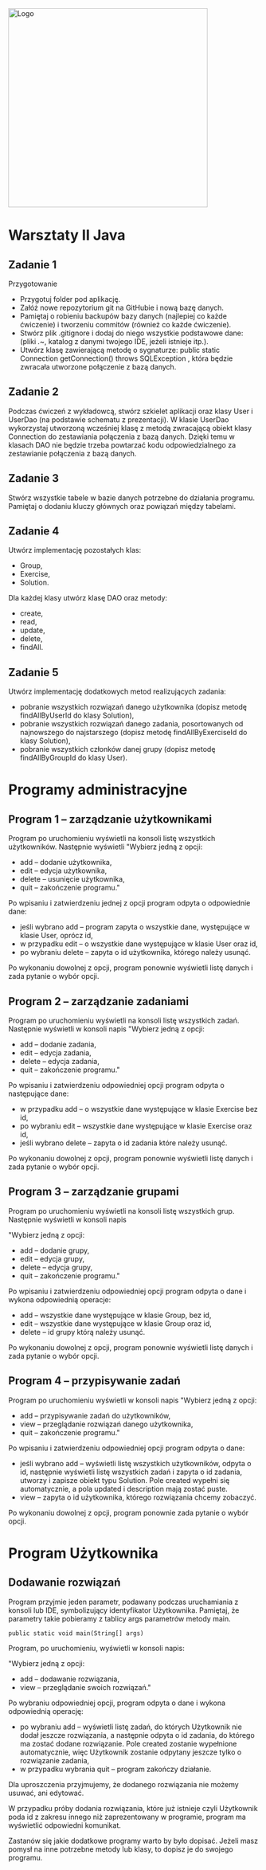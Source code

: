 <img alt="Logo" src="http://coderslab.pl/svg/logo-coderslab.svg" width="400">

# Warsztaty II Java

## Zadanie 1

Przygotowanie
* Przygotuj folder pod aplikację.
* Załóż nowe repozytorium git na GitHubie i nową bazę danych.
* Pamiętaj o robieniu backupów bazy danych (najlepiej co każde ćwiczenie) i tworzeniu commitów
(również co każde ćwiczenie).
* Stwórz plik .gitignore i dodaj do niego wszystkie podstawowe dane: (pliki *.*~, katalog z danymi
twojego IDE, jeżeli istnieje itp.).
* Utwórz klasę zawierającą metodę o sygnaturze:
public static Connection getConnection() throws SQLException
, która będzie zwracała utworzone połączenie z bazą danych.


## Zadanie 2

Podczas ćwiczeń z wykładowcą, stwórz szkielet aplikacji oraz klasy User i UserDao (na podstawie
schematu z prezentacji).
W klasie UserDao wykorzystaj utworzoną wcześniej klasę z metodą zwracającą obiekt klasy
Connection do zestawiania połączenia z bazą danych. Dzięki temu w klasach DAO nie będzie trzeba
powtarzać kodu odpowiedzialnego za zestawianie połączenia z bazą danych.

## Zadanie 3

Stwórz wszystkie tabele w bazie danych potrzebne do działania programu.
Pamiętaj o dodaniu kluczy głównych oraz powiązań między tabelami.

## Zadanie 4

Utwórz implementację pozostałych klas:
* Group,
* Exercise,
* Solution.

Dla każdej klasy utwórz klasę DAO oraz metody:
* create,
* read,
* update,
* delete,
* findAll.

## Zadanie 5

Utwórz implementację dodatkowych metod realizujących zadania:
* pobranie wszystkich rozwiązań danego użytkownika (dopisz metodę findAllByUserId do klasy
Solution),
* pobranie wszystkich rozwiązań danego zadania, posortowanych od najnowszego do najstarszego
(dopisz metodę findAllByExerciseId do klasy Solution),
* pobranie wszystkich członków danej grupy (dopisz metodę findAllByGroupId do klasy User).

# Programy administracyjne

## Program 1 – zarządzanie użytkownikami

Program po uruchomieniu wyświetli na konsoli listę
wszystkich użytkowników.
Następnie wyświetli
"Wybierz jedną z opcji:
* add – dodanie użytkownika,
* edit – edycja użytkownika,
* delete – usunięcie użytkownika,
* quit – zakończenie programu."

Po wpisaniu i zatwierdzeniu jednej z opcji program
odpyta o odpowiednie dane:
* jeśli wybrano add – program zapyta
o wszystkie dane, występujące w klasie User,
oprócz id,
* w przypadku edit – o wszystkie dane
występujące w klasie User oraz id,
* po wybraniu delete – zapyta o id
użytkownika, którego należy usunąć.

Po wykonaniu dowolnej z opcji, program ponownie wyświetli listę danych i zada pytanie o wybór opcji.

## Program 2 – zarządzanie zadaniami

Program po uruchomieniu wyświetli na konsoli listę
wszystkich zadań.
Następnie wyświetli w konsoli napis
"Wybierz jedną z opcji:
* add – dodanie zadania,
* edit – edycja zadania,
* delete – edycja zadania,
* quit – zakończenie programu."

Po wpisaniu i zatwierdzeniu odpowiedniej opcji
program odpyta o następujące dane:
* w przypadku add – o wszystkie dane
występujące w klasie Exercise bez id,
* po wybraniu edit – wszystkie dane
występujące w klasie Exercise oraz id,
* jeśli wybrano delete – zapyta o id zadania
które należy usunąć.

Po wykonaniu dowolnej z opcji, program ponownie wyświetli listę danych i zada pytanie o wybór opcji.

## Program 3 – zarządzanie grupami

Program po uruchomieniu wyświetli na konsoli listę
wszystkich grup. Następnie wyświetli w konsoli napis

"Wybierz jedną z opcji:
* add – dodanie grupy,
* edit – edycja grupy,
* delete – edycja grupy,
* quit – zakończenie programu."

Po wpisaniu i zatwierdzeniu odpowiedniej opcji
program odpyta o dane i wykona odpowiednią
operacje:
* add – wszystkie dane występujące w klasie
Group, bez id,
* edit – wszystkie dane występujące w klasie
Group oraz id,
* delete – id grupy którą należy usunąć.

Po wykonaniu dowolnej z opcji, program ponownie wyświetli listę danych i zada pytanie o wybór opcji.

## Program 4 – przypisywanie zadań

Program po uruchomieniu wyświetli w konsoli
napis
"Wybierz jedną z opcji:
* add – przypisywanie zadań do użytkowników,
* view – przeglądanie rozwiązań danego
użytkownika,
* quit – zakończenie programu."

Po wpisaniu i zatwierdzeniu odpowiedniej opcji
program odpyta o dane:
* jeśli wybrano add – wyświetli listę wszystkich
użytkowników, odpyta o id, następnie
wyświetli listę wszystkich zadań i zapyta o id
zadania, utworzy i zapisze obiekt typu
Solution.
Pole created wypełni się automatycznie,
a pola updated i description mają zostać
puste.
* view – zapyta o id użytkownika, którego
rozwiązania chcemy zobaczyć.

Po wykonaniu dowolnej z opcji, program ponownie zada pytanie o wybór opcji.

# Program Użytkownika

## Dodawanie rozwiązań

Program przyjmie jeden parametr, podawany
podczas uruchamiania z konsoli lub IDE,
symbolizujący identyfikator Użytkownika.
Pamiętaj, że parametry takie pobieramy z tablicy
args parametrów metody main.
```
public static void main(String[] args)
```
Program, po uruchomieniu, wyświetli w konsoli
napis:

"Wybierz jedną z opcji:
* add – dodawanie rozwiązania,
* view – przeglądanie swoich rozwiązań."

Po wybraniu odpowiedniej opcji, program odpyta o dane i wykona odpowiednią operację:
* po wybraniu add – wyświetli listę zadań, do których Użytkownik nie dodał jeszcze rozwiązania,
a następnie odpyta o id zadania, do którego ma zostać dodane rozwiązanie.
Pole created zostanie wypełnione automatycznie, więc Użytkownik zostanie odpytany jeszcze tylko
o rozwiązanie zadania,
* w przypadku wybrania quit – program zakończy działanie.

Dla uproszczenia przyjmujemy, że dodanego rozwiązania nie możemy usuwać, ani edytować.

W przypadku próby dodania rozwiązania, które już istnieje czyli Użytkownik poda id z zakresu innego niż
zaprezentowany w programie, program ma wyświetlić odpowiedni komunikat.

Zastanów się jakie dodatkowe programy warto by
było dopisać.
Jeżeli masz pomysł na inne potrzebne metody lub
klasy, to dopisz je do swojego programu.